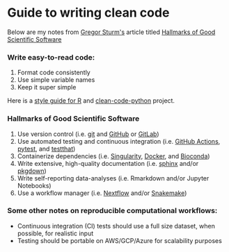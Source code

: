# Guide to writing clean code

Below are my notes from [Gregor Sturm's](https://github.com/grst) article titled [Hallmarks of Good Scientific Software](https://grst.github.io/bioinformatics/2020/07/16/hallmarks-scientific-software.html)

### Write easy-to-read code:
1. Format code consistently
2. Use simple variable names
3. Keep it super simple

Here is a [style guide for R](http://stat405.had.co.nz/r-style.html) and [clean-code-python](https://github.com/zedr/clean-code-python#introduction) project.

### Hallmarks of Good Scientific Software
1. Use version control (i.e. [git](http://git-scm.com/) and [GitHub](https://github.com/) or [GitLab](https://gitlab.com/))
2. Use automated testing and continuous integration (i.e. [GitHub Actions](https://docs.github.com/en/actions), [pytest](https://docs.pytest.org/en/latest/), and [testthat](https://testthat.r-lib.org/))
3. Containerize dependencies (i.e. [Singularity](https://sylabs.io/docs/), [Docker](https://www.docker.com/), and [Bioconda](https://bioconda.github.io/))
4. Write extensive, high-quality documentation (i.e. [sphinx](https://www.sphinx-doc.org/en/master/) and/or [pkgdown](https://pkgdown.r-lib.org/))
5. Write self-reporting data-analyses (i.e. Rmarkdown and/or Jupyter Notebooks)
6. Use a workflow manager (i.e. [Nextflow](https://www.nextflow.io/) and/or [Snakemake](https://snakemake.readthedocs.io/en/stable/))

### Some other notes on reproducible computational workflows:
- Continuous integration (CI) tests should use a full size dataset, when possible, for realistic input
- Testing should be portable on AWS/GCP/Azure for scalability purposes
